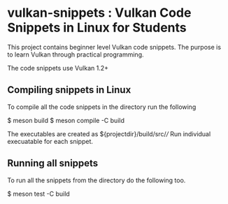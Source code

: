 # vulkan-snippets : Vulkan Code Snippets in Linux for Students


This project contains beginner level Vulkan code snippets. The purpose is to learn Vulkan through
practical programming. 

The code snippets use Vulkan 1.2+

## Compiling snippets in Linux

To compile all the code snippets in the directory run the following

$ meson build
$ meson compile -C build

The executables are created as ${projectdir}/build/src/*/*
Run individual execuatable for each snippet.

## Running all snippets

To run all the snippets from the directory do the following too.

$ meson test -C build

